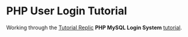 # PHP User Login Tutorial

Working through the [Tutorial Replic](https://www.tutorialrepublic.com/) __PHP MySQL Login System__ [tutorial](https://www.tutorialrepublic.com/php-tutorial/php-mysql-login-system.php).